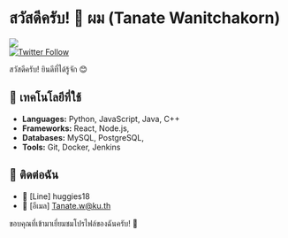 # สวัสดีครับ! 👋 ผม **(Tanate Wanitchakorn)**

![](https://img.shields.io/github/followers/chatgpt-user?style=social)  
[![Twitter Follow](https://img.shields.io/twitter/follow/ChatGPT_User?label=Follow&style=social)](https://twitter.com/ChatGPT_User)


สวัสดีครับ! ยินดีที่ได้รู้จัก 😊


## 🔧 เทคโนโลยีที่ใช้
- **Languages:** Python, JavaScript, Java, C++
- **Frameworks:** React, Node.js, 
- **Databases:** MySQL, PostgreSQL, 
- **Tools:** Git, Docker, Jenkins


## 📣 ติดต่อฉัน
- 💼 [Line] huggies18
- 📧 [อีเมล] Tanate.w@ku.th

ขอบคุณที่เข้ามาเยี่ยมชมโปรไฟล์ของฉันครับ! 🚀
